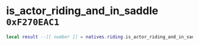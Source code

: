 # is_actor_riding_and_in_saddle `0xF270EAC1`

```lua
local result --[[ number ]] = natives.riding.is_actor_riding_and_in_saddle(_unk0 --[[ number ]])
```